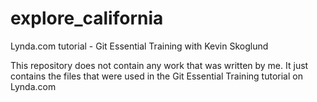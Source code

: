 # explore_california
Lynda.com tutorial - Git Essential Training with Kevin Skoglund 

This repository does not contain any work that was written by me. It just contains the files that were used in the Git Essential Training tutorial on Lynda.com
